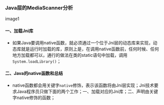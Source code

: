 ### Java层的MediaScanner分析

image1

#### 一、加载Jni库
+ 如果Java要调用native函数，就必须通过一个位于Jni层的动态库来实现，动态库就是运行时加载的库，原则上是，在调用native函数前，任何时候、任何地方加载都可以，通行的做法在类的static语句中加载，调用`System.loadLibrary()`；
#### 二、Java的native函数和总结
+ native函数都会用关键字`native`修饰，表示该函数将由Jni层实现；Jni技术要求Java程序员只做下面的两个工作；一、加载对应的Jni库；二、声明由关键字native修饰的函数；

